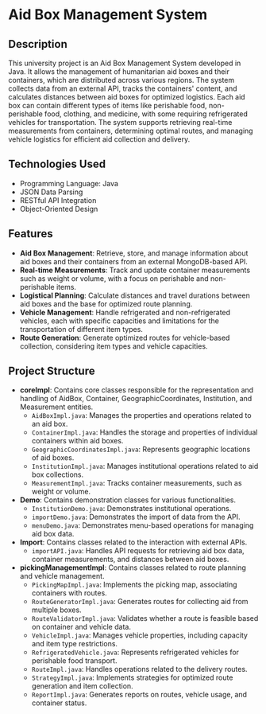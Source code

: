 <h1>Aid Box Management System</h1>

<h2>Description</h2>
This university project is an Aid Box Management System developed in Java. It allows the management of humanitarian aid boxes and their containers, which are distributed across various regions. The system collects data from an external API, tracks the containers' content, and calculates distances between aid boxes for optimized logistics. Each aid box can contain different types of items like perishable food, non-perishable food, clothing, and medicine, with some requiring refrigerated vehicles for transportation. The system supports retrieving real-time measurements from containers, determining optimal routes, and managing vehicle logistics for efficient aid collection and delivery.
<br />

<h2>Technologies Used</h2>
<ul>
    <li>Programming Language: Java</li>
    <li>JSON Data Parsing</li>
    <li>RESTful API Integration</li>
    <li>Object-Oriented Design</li>
</ul>

<h2>Features</h2>
<ul>
    <li><strong>Aid Box Management</strong>: Retrieve, store, and manage information about aid boxes and their containers from an external MongoDB-based API.</li>
    <li><strong>Real-time Measurements</strong>: Track and update container measurements such as weight or volume, with a focus on perishable and non-perishable items.</li>
    <li><strong>Logistical Planning</strong>: Calculate distances and travel durations between aid boxes and the base for optimized route planning.</li>
    <li><strong>Vehicle Management</strong>: Handle refrigerated and non-refrigerated vehicles, each with specific capacities and limitations for the transportation of different item types.</li>
    <li><strong>Route Generation</strong>: Generate optimized routes for vehicle-based collection, considering item types and vehicle capacities.</li>
</ul>

<h2>Project Structure</h2>
<ul>
    <li><strong>coreImpl</strong>: Contains core classes responsible for the representation and handling of AidBox, Container, GeographicCoordinates, Institution, and Measurement entities.
        <ul>
            <li><code>AidBoxImpl.java</code>: Manages the properties and operations related to an aid box.</li>
            <li><code>ContainerImpl.java</code>: Handles the storage and properties of individual containers within aid boxes.</li>
            <li><code>GeographicCoordinatesImpl.java</code>: Represents geographic locations of aid boxes.</li>
            <li><code>InstitutionImpl.java</code>: Manages institutional operations related to aid box collections.</li>
            <li><code>MeasurementImpl.java</code>: Tracks container measurements, such as weight or volume.</li>
        </ul>
    </li>
    <li><strong>Demo</strong>: Contains demonstration classes for various functionalities.
        <ul>
            <li><code>InstitutionDemo.java</code>: Demonstrates institutional operations.</li>
            <li><code>importDemo.java</code>: Demonstrates the import of data from the API.</li>
            <li><code>menuDemo.java</code>: Demonstrates menu-based operations for managing aid box data.</li>
        </ul>
    </li>
    <li><strong>Import</strong>: Contains classes related to the interaction with external APIs.
        <ul>
            <li><code>importAPI.java</code>: Handles API requests for retrieving aid box data, container measurements, and distances between aid boxes.</li>
        </ul>
    </li>
    <li><strong>pickingManagementImpl</strong>: Contains classes related to route planning and vehicle management.
        <ul>
            <li><code>PickingMapImpl.java</code>: Implements the picking map, associating containers with routes.</li>
            <li><code>RouteGeneratorImpl.java</code>: Generates routes for collecting aid from multiple boxes.</li>
            <li><code>RouteValidatorImpl.java</code>: Validates whether a route is feasible based on container and vehicle data.</li>
            <li><code>VehicleImpl.java</code>: Manages vehicle properties, including capacity and item type restrictions.</li>
            <li><code>RefrigeratedVehicle.java</code>: Represents refrigerated vehicles for perishable food transport.</li>
            <li><code>RouteImpl.java</code>: Handles operations related to the delivery routes.</li>
            <li><code>StrategyImpl.java</code>: Implements strategies for optimized route generation and item collection.</li>
            <li><code>ReportImpl.java</code>: Generates reports on routes, vehicle usage, and container status.</li>
        </ul>
    </li>
</ul>
